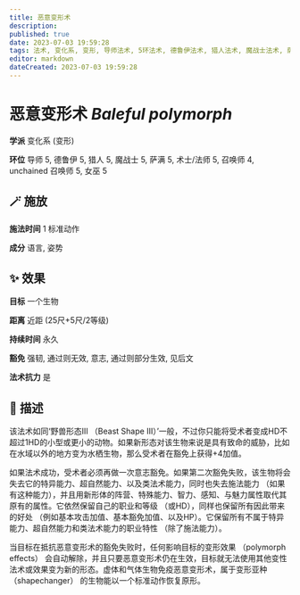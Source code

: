 ```yaml
---
title: 恶意变形术
description: 
published: true
date: 2023-07-03 19:59:28
tags: 法术, 变化系, 变形, 导师法术, 5环法术, 德鲁伊法术, 猎人法术, 魔战士法术, 萨满法术, 术士/法师法术, 召唤师法术, 4环法术, unchained 召唤师法术, 女巫法术
editor: markdown
dateCreated: 2023-07-03 19:59:28
---
```


# **恶意变形术** *Baleful polymorph*

**学派** 变化系 (变形) 

**环位** 导师 5, 德鲁伊 5, 猎人 5, 魔战士 5, 萨满 5, 术士/法师 5, 召唤师 4, unchained 召唤师 5, 女巫 5

## 🪄 施放

**施法时间** 1 标准动作

**成分** 语言, 姿势

## ✨ 效果 

**目标** 一个生物 

**距离** 近距 (25尺+5尺/2等级)  

**持续时间** 永久 

**豁免** 强韧, 通过则无效, 意志, 通过则部分生效, 见后文

**法术抗力** 是

## 📖 描述

该法术如同‘野兽形态III （Beast Shape III）’一般，不过你只能将受术者变成HD不超过1HD的小型或更小的动物。如果新形态对该生物来说是具有致命的威胁，比如在水域以外的地方变为水栖生物，那么受术者在豁免上获得+4加值。

如果法术成功，受术者必须再做一次意志豁免。如果第二次豁免失败，该生物将会失去它的特异能力、超自然能力、以及类法术能力，同时也失去施法能力 （如果有这种能力），并且用新形体的阵营、特殊能力、智力、感知、与魅力属性取代其原有的属性。它依然保留自己的职业和等级 （或HD），同样也保留所有因此带来的好处 （例如基本攻击加值、基本豁免加值、以及HP）。它保留所有不属于特异能力、超自然能力和类法术能力的职业特性 （除了施法能力）。

当目标在抵抗恶意变形术的豁免失败时，任何影响目标的变形效果 （polymorph effects） 会自动解除，并且只要恶意变形术仍在生效，目标就无法使用其他变性法术或效果变为新的形态。虚体和气体生物免疫恶意变形术，属于变形亚种 （shapechanger） 的生物能以一个标准动作恢复原形。
    